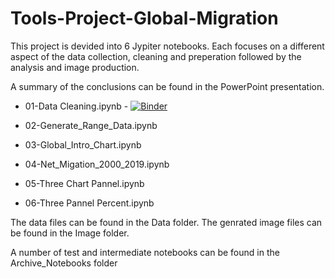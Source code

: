 # Tools-Project-Global-Migration


This project is devided into 6 Jypiter notebooks.
Each focuses on a different aspect of the data collection, cleaning and preperation followed by the analysis and image production.

A summary of the conclusions can be found in the PowerPoint presentation.

 - 01-Data Cleaning.ipynb - [![Binder](https://mybinder.org/badge_logo.svg)](https://mybinder.org/v2/gh/StarShipTutor/GitTest/main?labpath=BinderTestNotebook.ipynb)

 - 02-Generate_Range_Data.ipynb
 - 03-Global_Intro_Chart.ipynb
 - 04-Net_Migation_2000_2019.ipynb
 - 05-Three Chart Pannel.ipynb
 - 06-Three Pannel Percent.ipynb

The data files can be found in the Data folder.
The genrated image files can be found in the Image folder.

A number of test and intermediate notebooks can be found in the Archive_Notebooks folder
